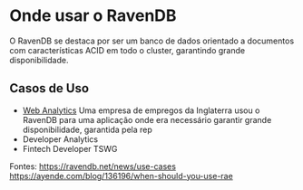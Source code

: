 # Onde usar o RavenDB
O RavenDB se destaca por ser um banco de dados orientado a documentos com características ACID em todo o cluster, garantindo grande disponibilidade. 

## Casos de Uso
- [Web Analytics](https://ravendb.net/articles/big-data-document-database-etl-replication-ravendb-case-study)
Uma empresa de empregos da Inglaterra usou o RavenDB para uma aplicação onde era necessário garantir grande disponibilidade, garantida pela rep
- Developer Analytics
- Fintech Developer TSWG


Fontes: https://ravendb.net/news/use-cases
https://ayende.com/blog/136196/when-should-you-use-rae
<!--stackedit_data:
eyJoaXN0b3J5IjpbLTE4MzAwNzg3NTIsMTExOTg5MDg2OSwtMT
QwMjgwODEzMSw2OTc1NTk0LC0zNzAxMzExMzksMTc3NzQ3ODQ3
NiwxOTA3NTg0MzE3LDE5OTE3ODc2MTQsMTE0NTMyMjEwOSwtMT
k1ODQ0NTE4M119
-->